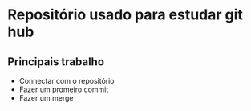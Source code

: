 # Repositório usado para estudar git hub

## Principais trabalho 

- Connectar com o repositório
- Fazer um promeiro commit
- Fazer um merge
